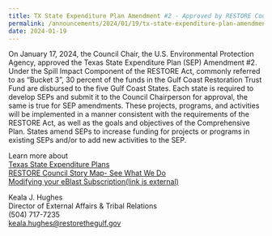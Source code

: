 ```yaml
---
title: TX State Expenditure Plan Amendment #2 - Approved by RESTORE Council Chair
permalink: /announcements/2024/01/19/tx-state-expenditure-plan-amendment-2-approved-restore-council-chair/
date: 2024-01-19
---
```


On January 17, 2024, the Council Chair, the U.S. Environmental Protection Agency, approved the Texas State Expenditure Plan (SEP) Amendment #2. Under the Spill Impact Component of the RESTORE Act, commonly referred to as “Bucket 3”, 30 percent of the funds in the Gulf Coast Restoration Trust Fund are disbursed to the five Gulf Coast States. Each state is required to develop SEPs and submit it to the Council Chairperson for approval, the same is true for SEP amendments. These projects, programs, and activities will be implemented in a manner consistent with the requirements of the RESTORE Act, as well as the goals and objectives of the Comprehensive Plan. States amend SEPs to increase funding for projects or programs in existing SEPs and/or to add new activities to the SEP.

Learn more about  
[Texas State Expenditure Plans](/spill-impact-component/texas)  
[RESTORE Council Story Map- See What We Do](https://gcc02.safelinks.protection.outlook.com/?url=https%3A%2F%2Frestorethegulf.maps.arcgis.com%2Fapps%2FMapSeries%2Findex.html%3Fappid%3Dfc84cd0bac7540839a43b56936a529ca&data=05%7C02%7Celwilson%40contractor.usgs.gov%7Cced5168b62824d2e00a508dc183f4c14%7C0693b5ba4b184d7b9341f32f400a5494%7C0%7C0%7C638411907670712212%7CUnknown%7CTWFpbGZsb3d8eyJWIjoiMC4wLjAwMDAiLCJQIjoiV2luMzIiLCJBTiI6Ik1haWwiLCJXVCI6Mn0%3D%7C41000%7C%7C%7C&sdata=MPuAb6Hiifh7beUV9gFQCmyDq1E42u1PHJPuffsdLrg%3D&reserved=0)  
[Modifying your eBlast Subscription(link is external)](https://gcc02.safelinks.protection.outlook.com/?url=https%3A%2F%2Fwww.restorethegulf.gov%2Fapps%2Feblast%2FModifyInformation.aspx&data=05%7C02%7Celwilson%40contractor.usgs.gov%7Cced5168b62824d2e00a508dc183f4c14%7C0693b5ba4b184d7b9341f32f400a5494%7C0%7C0%7C638411907670719205%7CUnknown%7CTWFpbGZsb3d8eyJWIjoiMC4wLjAwMDAiLCJQIjoiV2luMzIiLCJBTiI6Ik1haWwiLCJXVCI6Mn0%3D%7C41000%7C%7C%7C&sdata=XpT2UF%2FygscH8O2oddZnzHt61j6QH1pbqbDZF%2B5VTzo%3D&reserved=0)

Keala J. Hughes  
Director of External Affairs & Tribal Relations  
(504) 717-7235  
[keala.hughes@restorethegulf.gov](mailto:keala.hughes@restorethegulf.gov)
